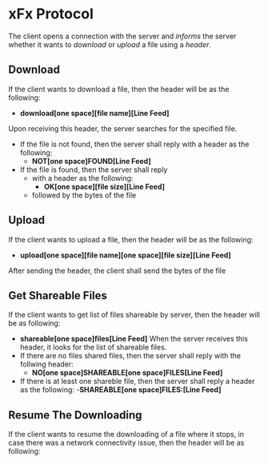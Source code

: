  # xFx Protocol
The client opens a connection with the server and *informs* the server whether it wants to *download* or *upload* a file using a *header*.

## Download
If the client wants to download a file, then the header will be as the following:
- **download[one space][file name][Line Feed]**

Upon receiving this header, the server searches for the specified file.
- If the file is not found, then the server shall reply with a header as the following:
  - **NOT[one space]FOUND[Line Feed]**
- If the file is found, then the server shall reply
  - with a header as the following:
    - **OK[one space][file size][Line Feed]**
  - followed by the bytes of the file
		
## Upload
If the client wants to upload a file, then the header will be as the following:
- **upload[one space][file name][one space][file size][Line Feed]**

After sending the header, the client shall send the bytes of the file

## Get Shareable Files
If the client wants to get list of files shareable by server, then the header will be as following:
- **shareable[one space]files[Line Feed]**
When the server receives this header, it looks for the list of shareable files.
- If there are no files shared files, then the server shall reply with the follwing header:
  - **NO[one space]SHAREABLE[one space]FILES[Line Feed]**
- If there is at least one shareble file, then the server shall reply a header as the following:
  -**SHAREABLE[one space]FILES:[Line Feed]**

## Resume The Downloading
If the client wants to resume the downloading of a file where it stops, in case there was a network connectivity issue, then the header will be as following:
   
